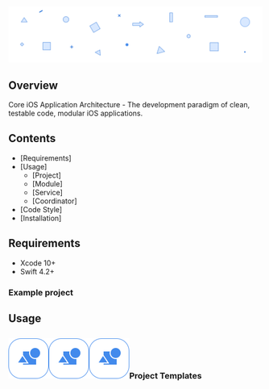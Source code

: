 ![Core-iOS-Application-Architecture](header.png)

## Overview

Core iOS Application Architecture - The development paradigm of clean, testable code, modular iOS applications.

## Contents

* [Requirements]
* [Usage]
  + [Project]
  + [Module]
  + [Service]
  + [Coordinator]
* [Code Style]
* [Installation]


## Requirements

* Xcode 10+
* Swift 4.2+

### Example project

## Usage


<img src="/TemplateIcon@2x.png" align="left" height="80px" hspace="0px" vspace="10px">
<img src="/TemplateIcon@2x.png" align="left" height="80px" hspace="0px" vspace="10px">
<img src="/TemplateIcon@2x.png" align="left" height="80px" hspace="0px" vspace="10px">

<br>
<br>
<br>




 

### Project Templates
